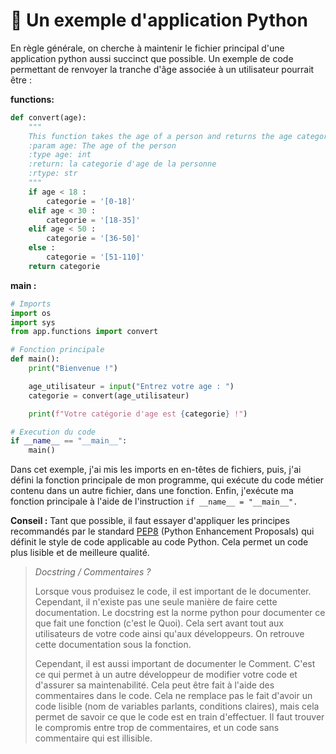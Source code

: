 # 🐍 Un exemple d'application Python

En règle générale, on cherche à maintenir le fichier principal d'une application python aussi succinct que possible. Un exemple de code permettant de renvoyer la tranche d'âge associée à un utilisateur pourrait être :

**functions:**

```python
def convert(age):
    """
    This function takes the age of a person and returns the age category it belongs to
    :param age: The age of the person
    :type age: int
    :return: la categorie d'age de la personne
    :rtype: str
    """
    if age < 18 :
        categorie = '[0-18]'
    elif age < 30 :
        categorie = '[18-35]'
    elif age < 50 :
        categorie = '[36-50]'
    else :
        categorie = '[51-110]'
    return categorie
```

**main :**

```python
# Imports
import os
import sys
from app.functions import convert

# Fonction principale
def main():
    print("Bienvenue !")

    age_utilisateur = input("Entrez votre age : ")
    categorie = convert(age_utilisateur)

    print(f"Votre catégorie d'age est {categorie} !")

# Execution du code
if __name__ == "__main__":
    main()
```

Dans cet exemple, j'ai mis les imports en en-têtes de fichiers, puis, j'ai défini la fonction principale de mon programme, qui exécute du code métier contenu dans un autre fichier, dans une fonction. Enfin, j'exécute ma fonction principale à l'aide de l'instruction `if __name__ = "__main__".`

**Conseil :** Tant que possible, il faut essayer d'appliquer les principes recommandés par le standard [PEP8](https://peps.python.org/pep-0008/) (Python Enhancement Proposals) qui définit le style de code applicable au code Python. Cela permet un code plus lisible et de meilleure qualité.

> _Docstring / Commentaires ?_
>
> Lorsque vous produisez le code, il est important de le documenter. Cependant, il n'existe pas une seule manière de faire cette documentation. Le docstring est la norme python pour documenter ce que fait une fonction (c'est le Quoi). Cela sert avant tout aux utilisateurs de votre code ainsi qu'aux développeurs. On retrouve cette documentation sous la fonction.
>
> Cependant, il est aussi important de documenter le Comment. C'est ce qui permet à un autre développeur de modifier votre code et d'assurer sa maintenabilité. Cela peut être fait à l'aide des commentaires dans le code. Cela ne remplace pas le fait d'avoir un code lisible (nom de variables parlants, conditions claires), mais cela permet de savoir ce que le code est en train d'effectuer. Il faut trouver le compromis entre trop de commentaires, et un code sans commentaire qui est illisible.
